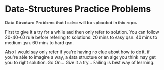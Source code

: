 # Data-Structures Practice Problems
Data Structure Problems that I solve will be uploaded in this repo.

First to give it a try for a while and then only refer to solution.
You can follow 20-40-60 rule before refering to solutions:
20 mins to easy qsn.
40 mins to medium qsn.
60 mins to hard qsn.

Also I would say only refer if you're having no clue about how to do it, if you're able to imagine a way, a data structure 
or an algo you think may get you to right solution. Go On... Give it a try... 
Failing is best way of learning.
